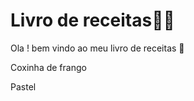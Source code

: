 # Livro de receitas:man_cook:



Ola ! bem vindo ao meu livro de receitas :cookie:

Coxinha de frango 

Pastel